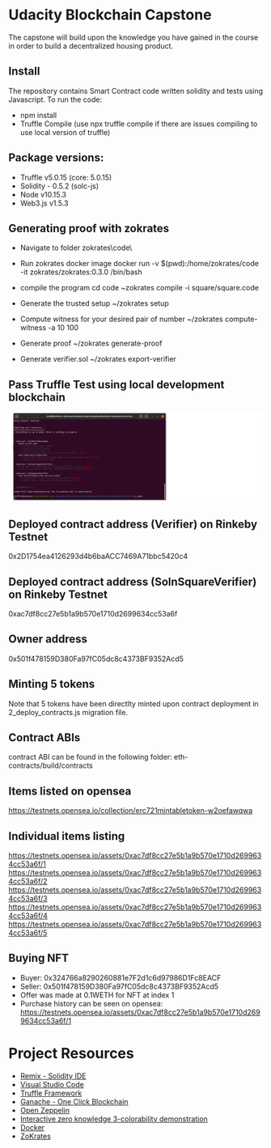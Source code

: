 # Udacity Blockchain Capstone

The capstone will build upon the knowledge you have gained in the course in order to build a decentralized housing product. 

## Install
The repository contains Smart Contract code written solidity and tests using Javascript. To run the code:
* npm install
* Truffle Compile (use npx truffle compile if there are issues compiling to use local version of truffle)

## Package versions:
* Truffle v5.0.15 (core: 5.0.15)
* Solidity - 0.5.2 (solc-js)
* Node v10.15.3
* Web3.js v1.5.3

## Generating proof with zokrates
* Navigate to folder zokrates\code\
* Run zokrates docker image docker run -v $(pwd):/home/zokrates/code -it zokrates/zokrates:0.3.0 /bin/bash
* compile the program
  cd code
  ~zokrates compile -i square/square.code
* Generate the trusted setup ~/zokrates setup

* Compute witness for your desired pair of number ~/zokrates compute-witness -a 10 100

* Generate proof ~/zokrates generate-proof

* Generate verifier.sol ~/zokrates export-verifier

## Pass Truffle Test using local development blockchain
![image](images/Pass_Truffle_Tests.png)

## Deployed contract address (Verifier) on Rinkeby Testnet
0x2D1754ea4126293d4b6baACC7469A71bbc5420c4

## Deployed contract address (SolnSquareVerifier) on Rinkeby Testnet
0xac7df8cc27e5b1a9b570e1710d2699634cc53a6f

## Owner address
0x501f478159D380Fa97fC05dc8c4373BF9352Acd5

## Minting 5 tokens
Note that 5 tokens have been directlty minted upon contract deployment in 2_deploy_contracts.js migration file.

## Contract ABIs
contract ABI can be found in the following folder: eth-contracts/build/contracts

## Items listed on opensea
https://testnets.opensea.io/collection/erc721mintabletoken-w2oefawqwa

## Individual items listing
https://testnets.opensea.io/assets/0xac7df8cc27e5b1a9b570e1710d2699634cc53a6f/1
https://testnets.opensea.io/assets/0xac7df8cc27e5b1a9b570e1710d2699634cc53a6f/2
https://testnets.opensea.io/assets/0xac7df8cc27e5b1a9b570e1710d2699634cc53a6f/3
https://testnets.opensea.io/assets/0xac7df8cc27e5b1a9b570e1710d2699634cc53a6f/4
https://testnets.opensea.io/assets/0xac7df8cc27e5b1a9b570e1710d2699634cc53a6f/5

## Buying NFT
* Buyer: 0x324766a8290260881e7F2d1c6d97986D1Fc8EACF
* Seller: 0x501f478159D380Fa97fC05dc8c4373BF9352Acd5
* Offer was made at 0.1WETH for NFT at index 1
* Purchase history can be seen on opensea: https://testnets.opensea.io/assets/0xac7df8cc27e5b1a9b570e1710d2699634cc53a6f/1

# Project Resources

* [Remix - Solidity IDE](https://remix.ethereum.org/)
* [Visual Studio Code](https://code.visualstudio.com/)
* [Truffle Framework](https://truffleframework.com/)
* [Ganache - One Click Blockchain](https://truffleframework.com/ganache)
* [Open Zeppelin ](https://openzeppelin.org/)
* [Interactive zero knowledge 3-colorability demonstration](http://web.mit.edu/~ezyang/Public/graph/svg.html)
* [Docker](https://docs.docker.com/install/)
* [ZoKrates](https://github.com/Zokrates/ZoKrates)

